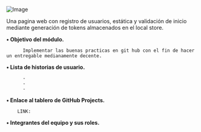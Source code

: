 ![Image](https://github.com/user-attachments/assets/3536ee83-86b0-4960-85da-99181555476d)

Una pagina web con registro de usuarios, estática y validación de inicio mediante generación de tokens almacenados en el local store.

**•	Objetivo del módulo.**

          Implementar las buenas practicas en git hub con el fin de hacer un entregable medianamente decente.
**•	Lista de historias de usuario.**

          -
          -
          -
          
**•	Enlace al tablero de GitHub Projects.**

        LINK: 
**•	Integrantes del equipo y sus roles.**
